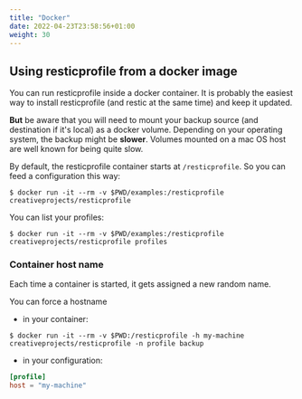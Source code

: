 ```yaml
---
title: "Docker"
date: 2022-04-23T23:58:56+01:00
weight: 30
---
```




## Using resticprofile from a docker image ##

You can run resticprofile inside a docker container. It is probably the easiest way to install resticprofile (and restic at the same time) and keep it updated.

**But** be aware that you will need to mount your backup source (and destination if it's local) as a docker volume.
Depending on your operating system, the backup might be **slower**. Volumes mounted on a mac OS host are well known for being quite slow.

By default, the resticprofile container starts at `/resticprofile`. So you can feed a configuration this way:

```
$ docker run -it --rm -v $PWD/examples:/resticprofile creativeprojects/resticprofile
```

You can list your profiles:
```
$ docker run -it --rm -v $PWD/examples:/resticprofile creativeprojects/resticprofile profiles
```

### Container host name

Each time a container is started, it gets assigned a new random name.

You can force a hostname
- in your container:
```
$ docker run -it --rm -v $PWD:/resticprofile -h my-machine creativeprojects/resticprofile -n profile backup
```
- in your configuration:

```toml
[profile]
host = "my-machine"
```
